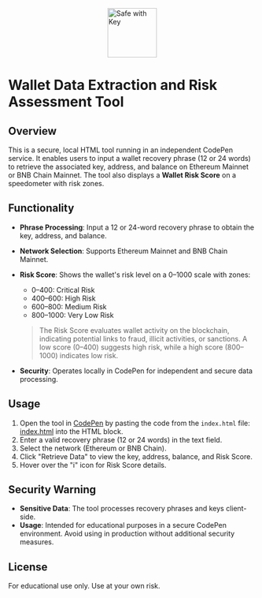 <img src="https://i.ibb.co/nNRBrhZG/wegerw.png" alt="Safe with Key" style="display: block; margin-left: auto; margin-right: auto; width: 100px;">

# Wallet Data Extraction and Risk Assessment Tool

## Overview
This is a secure, local HTML tool running in an independent CodePen service. It enables users to input a wallet recovery phrase (12 or 24 words) to retrieve the associated key, address, and balance on Ethereum Mainnet or BNB Chain Mainnet. The tool also displays a **Wallet Risk Score** on a speedometer with risk zones.

## Functionality
- **Phrase Processing**: Input a 12 or 24-word recovery phrase to obtain the key, address, and balance.
- **Network Selection**: Supports Ethereum Mainnet and BNB Chain Mainnet.
- **Risk Score**: Shows the wallet's risk level on a 0–1000 scale with zones:
  - 0–400: Critical Risk
  - 400–600: High Risk
  - 600–800: Medium Risk
  - 800–1000: Very Low Risk

  > The Risk Score evaluates wallet activity on the blockchain, indicating potential links to fraud, illicit activities, or sanctions. A low score (0–400) suggests high risk, while a high score (800–1000) indicates low risk.

- **Security**: Operates locally in CodePen for independent and secure data processing.

## Usage
1. Open the tool in [CodePen](https://codepen.io/pen/) by pasting the code from the `index.html` file: [index.html](index.html) into the HTML block.
2. Enter a valid recovery phrase (12 or 24 words) in the text field.
3. Select the network (Ethereum or BNB Chain).
4. Click "Retrieve Data" to view the key, address, balance, and Risk Score.
5. Hover over the "i" icon for Risk Score details.

## Security Warning
- **Sensitive Data**: The tool processes recovery phrases and keys client-side.
- **Usage**: Intended for educational purposes in a secure CodePen environment. Avoid using in production without additional security measures.

## License
For educational use only. Use at your own risk.